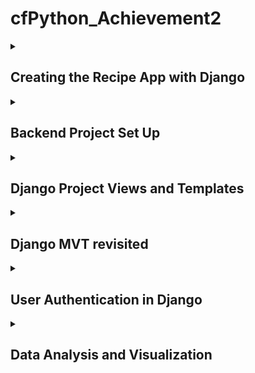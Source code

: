 # cfPython_Achievement2
 
<details>
<summary><h2>Creating the Recipe App with Django</h2></summary>
 
While the [previous achievement](https://github.com/JBorchers/cfPython_Achievement1/tree/main) built a command-line version of a recipe app, this achievement will redevelop the app using the Django framework.

Django is a high-level Python web framework that simplifies the process of building web applications by providing a set of tools and conventions for various web development tasks. It follows the Model-View-Controller (MVC) architectural pattern, which Django refers to as Model-View-Template (MVT):

- Models (M): In Django, models are Python classes that define the structure of your database tables. Each model class represents a table, and its attributes represent the columns of the table. Models define the data structure and can include fields, relationships, and methods for data manipulation.

- Views (V): Views handle the presentation logic and interact with the user. In the context of Django, views are Python functions or classes that process HTTP requests and return HTTP responses. They decide what data to display and how it should be displayed.

- Templates (T): Templates provide the HTML structure for your web pages. They separate the presentation layer from the logic in views. Django's template engine allows you to insert dynamic data into your HTML templates.

</details>

<!--------------------------------------------------------------------------------------------------------------------------------------------->
<!--------------------------------------------------------------------------------------------------------------------------------------------->


<details>
<summary><h2>Backend Project Set Up</h2></summary>

## MODELS

Here we are working with the **M** part of Django's **MVT** architecture.
The app is composed of four main entities:

- `Users`
- `Recipes`
- `Ingredients`
- `RecipesIngredients`

_Users_ :<br>This app handles user authentication, registration, login, and profile management.<br><br>
_Recipes_ :<br>Each recipe is listed for the user, displaying recipe name, cooking time, level of difficulty, and ingredients.<br><br>
_Ingredients_ :<br>All ingredients are stored in this app amongst all recipes.<br><br>
_RecipesIngredients_ :<br>This app handles the many-to-many relationship between recipes and ingredients. This is where ingredients are added to a selected recipe to then be appended to the recipe itself and stored in the `ingredients` app.<br><br>



</details>

<!--------------------------------------------------------------------------------------------------------------------------------------------->
<!--------------------------------------------------------------------------------------------------------------------------------------------->


<details>
<summary><h2>Django Project Views and Templates</h2></summary>

In a Django project, "views" and "templates" are fundamental components that work together to handle the presentation logic and rendering of web pages. They are key elements of the Model-View-Controller (MVC) architectural pattern used in Django.

Views handle the application logic and process requests, while templates define the structure and presentation of the resulting web pages. Together, they enable Django to build dynamic and data-driven web applications.

The front-end of the **Recipes** application will be build using these views and templates.

### Create a `View`

Create a `view.py` file under the desired app. Specify a `recipes_home.html` template, that you will create in the next step. Be sure to include the proper imports.

```
# src > recipes > views.py
from django.shortcuts import render

# Create your views here.
def recipes_home(request):
    return render(request, "recipes/recipes_home.html")
```

### Create a `Template`

Create a `templates` folder under the same app (`recipes`) as the `views.py`. <br>
Create another folder of the same name, `recipes`. <br>
Create an HTML file to define the main page template. Call it `recipes_home.html`.
Design welcome page and save it. <br>

```
# src > recipes > templates > recipes_home.html
<!DOCTYPE html>
<html lang="en">
  <head>
    <meta charset="UTF-8" />
    <meta name="viewport" content="width=device-width, initial-scale=1.0" />
    <title>Recipes</title>
    <style>
      body {
        display: flex;
        flex-direction: column;
        align-items: center;
        justify-content: center;
        height: 100vh;
      }
    </style>
  </head>
  <body>
    <h1>Welcome to your personalized Recipes App!</h1>
    <h3>Let's get cookin!</h3>
    <ul>
      {% for recipe in recipes %}
      <li>
        <a href="/recipes/{{ recipe.id }}">{{ recipe.title }}</a>
      </li>
      {% endfor %}
    </ul>
    <a href="/recipes/new">Add a new recipe</a>
  </body>
</html>
```

### Map view to URL

In order for the welcome page to appear when the site is first loaded, map the template to a `urls.py` file under the `recipes` app. <br>
Specify the `path` to connect the route corresponding to “http://127.0.0.1:8000/” with the view specified by `recipes/views.py`. <br>
Ensure the proper packages are imported.

```
# src > recipes > urls.py
from django.urls import path
from .views import recipes_home

app_name = "recipes"

urlpatterns = [
    path("", recipes_home, name="recipes_home"),
]
```

Next, register the view to the `urlpatterns` in the main project folder's `urls.py`.
```
# src > recipe_project > urls.py
from django.contrib import admin
from django.urls import path
from django.urls import include

urlpatterns = [
    path("admin/", admin.site.urls),
    path("", include("recipes.urls"))
]
```

### Run server

In the terminal, activate your virtual environment. Run the server by typing `python manage.py runserver`

### Load site in browser

Copy the link provided by running the server and paste it into the browser. The custom webpage should now be loaded.


</details>

<!--------------------------------------------------------------------------------------------------------------------------------------------->
<!--------------------------------------------------------------------------------------------------------------------------------------------->


<details>
<summary><h2>Django MVT revisited</h2></summary>

### 1.	Update models if needed
   - I haven’t made any huge updates to my models. I still have three separate models: recipes, ingredients, and recipeingredients. Though I know there is a way to add the third model into one of the others, I found that the separation made things more organized and easier to manage.<br>
   - A simple update I had made was automating the calc_difficulty field based on number of ingredients and cooking time. Previously I had not had the functionality in place and values had to be manually entered. I also created an option to add a description to each recipe. Both the difficulty and description are required fields, but if no values are added, they are auto-populated with “no description” or “N/A”. <br>


### 2.	Adding records
   - Collect the information/media that will be added to the database.
   - Make entries in the Django admin panel for several recipes.

_Recipe Entries_

<img src="./Exercise_2.5/data_entries.png" width="50%"><img src="./Exercise_2.5/data_entries2.png" width="50%">

### 3.	Develop a welcome page
   - Take inspiration from existing applications. See [Learning Journal](https://github.com/JBorchers/cfPython_Achievement2/blob/main/Exercise_2.5/learning_journal_2.5.pdf)

_Welcome page for 2.5_

<img src="./Exercise_2.5/welcome.png" width="50%">


### 3.	Generate a recipes list

_Recipe App Sub-Page_

<img src="./Exercise_2.5/recipes-overview.png" width="50%">


### 5.	Add recipe details <br>

_Recipe 1 example_

<img src="./Exercise_2.5/recipe1.1.png" width="50%"><img src="./Exercise_2.5/recipe1.2.png" width="50%">

_Recipe 2 example_

<img src="./Exercise_2.5/recipe2.1.png" width="50%"><img src="./Exercise_2.5/recipe2.2.png" width="50%">


### 6.	Repeat if necessary


### 7.	Run tests

```
from django.test import TestCase
from .models import Recipe
from ingredients.models import Ingredient

class RecipeModelTestCase(TestCase):

    def setUp(self):
        # Set up test data
        self.ingredient = Ingredient.objects.create(name='Test Ingredient')
        self.recipe = Recipe.objects.create(
            name='Test Recipe',
            cooking_time=5,
            difficulty='Easy'
        )
        self.recipe.ingredients.add(self.ingredient)

    def test_recipe_has_ingredient(self):
        self.assertEqual(self.recipe.ingredients.count(), 1)
        self.assertEqual(self.recipe.ingredients.first(), self.ingredient)

    
    def test_get_absolute_url(self):
        self.recipe = Recipe.objects.create(
            name='Test Recipe',
            cooking_time=5,
            difficulty='Easy'
        )
        self.assertEqual(self.recipe.get_absolute_url(), "/list/2")
```

_Test Results:_ <br>
<img src="./Exercise_2.5/tests.png" width="50%">




</details>

<!--------------------------------------------------------------------------------------------------------------------------------------------->
<!--------------------------------------------------------------------------------------------------------------------------------------------->


<details>
<summary><h2>User Authentication in Django</h2></summary>

### 1. Provide authentication
- create a login view - ensure you have the correct imports
```
src/recipe_project/views.py

from django.shortcuts import render, redirect
from django.contrib.auth import authenticate, login, logout
from django.contrib.auth.forms import AuthenticationForm
from django.contrib import messages

def login_view(request):
    form = AuthenticationForm(request, request.POST or None)
    if request.method == "POST":
        if form.is_valid():
            username = form.cleaned_data.get("username")
            password = form.cleaned_data.get("password")
            user = authenticate(username=username, password=password)
            if user is not None:
                login(request, user)
                messages.info(request, f"You are now logged in as {username}.")
                return redirect("recipes:recipes_list")
        else:
            # Add an error message to the form
            form.add_error(None, "Invalid username or password. Please try again.")
    
    return render(request, "auth/login.html", {"form": form})

```
- creat a login template
  
`src/templates/auth/login.html`

<img src="./Exercise_2.6/login_template.png" width="50%">

  
- register a view and map URL

```
# /src/recipe_project/urls.py

from .views import login_view

urlpatterns = [
    path("login/", login_view, name="login"),
]
```

- add a "login" button on homepage that directs user to authentication form

```
# src/recipes/templates/recipes/recipes_home.html

<body>
    <div class="container">
        <p class="title">Welcome to Your Recipe Book</p>
        <a href="{% url 'login' %}" class="login-button">Login to start cookin'</a>
    </div>
</body>
```
<img src="./Exercise_2.6/login_homepage.png" width="50%">

- redirect user to "Recipes List" page after successful login

```
# src/recipe_project/views.py

if user is not None:
    login(request, user)
    messages.info(request, f"You are now logged in as {username}.")
    return redirect("recipes:recipes_list")

```


### 2. Protect views
- identify pages that should be protected via authentication (recipes list, recipe details)
- since these are class views, we will use `LoginRequiredMixin`

```
from django.contrib.auth.mixins import LoginRequiredMixin

class RecipesListView(LoginRequiredMixin, ListView):
    model = Recipe
    template_name = "recipes/recipes_list.html"

class RecipesDetailView(LoginRequiredMixin, DetailView):
    model = Recipe
    template_name = "recipes/details.html"
```
- user is now redirected to login page if either of these views are tried without prior authentication


### 3. Implement logout
- add logout button on each protected page

<img src="./Exercise_2.6/logout_button1.png" width="50%">

<img src="./Exercise_2.6/logout_button2.png" width="50%">

```
src/recipes/templates/recipes/recipes_list.html
src/recipes/templates/recipes/details.html

<a href="{% url 'logout' %}" class="logout-button">Logout</a>
```
  
- create a view for a successful logout (success.html)
- add a login button on the success.html page

```
src/recipe_project/urls.py

urlpatterns = [
    path(
        "success/",
        TemplateView.as_view(template_name="recipes/success.html"),
        name="success",
    ),
]
```

`src/recipes/templates/recipes/success.html`

<img src="./Exercise_2.6/logout_success.png" width="50%">


### 4. Run server 
- test user journey through the application

user enters homepage, clicks login button<br>
<img src="./Exercise_2.6/usr_journey/step1.png" width="50%">

user enters incorrect credentials<br>
<img src="./Exercise_2.6/usr_journey/step2_error.png" width="50%">

user enters correct credentials<br>
<img src="./Exercise_2.6/usr_journey/step2.png" width="50%">

user is directed to recipes list<br>
<img src="./Exercise_2.6/usr_journey/step3.png" width="50%">

user looks at specific recipe<br>
<img src="./Exercise_2.6/usr_journey/step4.png" width="50%">

user logs out<br>
<img src="./Exercise_2.6/usr_journey/step5.png" width="50%">

user can log back in<br>
<img src="./Exercise_2.6/usr_journey/step6.png" width="50%">




</details>

<!--------------------------------------------------------------------------------------------------------------------------------------------->
<!--------------------------------------------------------------------------------------------------------------------------------------------->


<details>
<summary><h2>Data Analysis and Visualization</h2></summary>

<h2> 1. Implement Search for Recipes </h2>

• Create a user form to allow your user to input the search criteria.
```
# src/recipes/forms.py

class RecipeSearchForm(forms.Form):
    search_text = forms.CharField(
        required=False,
        max_length=100,
        label="Search",
        widget=forms.TextInput(
            attrs={"class": "form-item", "placeholder": "Enter a Recipe Name or Ingredient"}
        ),
    )
    Ingredients = forms.ModelMultipleChoiceField(
        required=False,
        queryset=Ingredient.objects.all(),
        label="Ingredient(s)",
        widget=forms.SelectMultiple(attrs={"class": "form-item"}),
    )
    selected_ingredient = forms.ModelChoiceField(
        required=False,
        queryset=Ingredient.objects.all(),
        label="Select Ingredient",
        empty_label="All Ingredients",
        widget=forms.Select(attrs={"class": "form-item"}),
    )
```

•	Extract the data as QuerySet using the search criteria.

```
# src/recipes/views.py

class RecipesListView(LoginRequiredMixin, ListView):
    model = Recipe
    template_name = "recipes/recipes_list.html"
    context_object_name = "recipes"
    paginate_by = 12

    def get_queryset(self):
        queryset = super().get_queryset()
        recipe_name = self.request.GET.get("Recipe_Name")
        ingredients = self.request.GET.getlist("Ingredients")
        selected_ingredient = self.request.GET.get("selected_ingredient")

        if recipe_name:
            queryset = queryset.filter(name__icontains=recipe_name)

        if ingredients:
            ingredient_query = Q()
            for ingredient_id in ingredients:
                ingredient_query |= Q(ingredients__id=ingredient_id)
            queryset = queryset.filter(ingredient_query)

        # Include selected ingredient in the filter
        if selected_ingredient:
            queryset = queryset.filter(ingredients__id=selected_ingredient)

        return queryset
```
•	Convert the QuerySet to pandas DataFrames (Ensure you have pandas installed).
```
# src/recipes/views.py

class RecipesListView(LoginRequiredMixin, ListView):

  # previous code

  def get_context_data(self, **kwargs):
          context = super().get_context_data(**kwargs)
  
          try:
              # Convert the QuerySet to a pandas DataFrame
              df = pd.DataFrame.from_records(context["recipes"].values())
              context["recipes_df"] = df
  
              context["form"] = RecipeSearchForm(self.request.GET)
```

•	Display search results as a table.
```
# src/recipes/views.py

class RecipesListView(LoginRequiredMixin, ListView):

  # previous code

  def generate_chart(request):
    chart_type = request.GET.get("chart_type")
    recipe_name = request.GET.get("Recipe_Name")
    ingredients = request.GET.getlist("Ingredients")

    # Filter the Recipe objects based on the request parameters
    queryset = Recipe.objects.all()

    if recipe_name:
        queryset = queryset.filter(name__icontains=recipe_name)

    if ingredients:
        for ingredient in ingredients:
            # Check if the ingredient parameter is empty
            if ingredient:
                queryset = queryset.filter(ingredients__id=ingredient)

    # Convert the filtered QuerySet to a list of dictionaries
    recipe_data = list(queryset.values())

    # Get the related Ingredient data for each recipe
    for data in recipe_data:
        recipe = Recipe.objects.get(pk=data["id"])
        data["ingredients"] = ", ".join(
            [ingredient.name for ingredient in recipe.ingredients.all()]
        )

    # Create the DataFrame from the list of dictionaries
    df = pd.DataFrame.from_records(recipe_data)

    chart_data = {"name": df["name"], "cooking_time": df["cooking_time"]}
    if chart_type == "#1":
        chart_data["labels"] = df["name"]
    elif chart_type == "#2":
        # For Pie Chart, labels should be the recipe names, and not the cooking times
        chart_data["labels"] = df["name"]
    else:
        chart_data["labels"] = None

    chart_image = get_chart(chart_type, chart_data)
    return JsonResponse({"chart_image": chart_image})
```
•	Ensure that the recipes returned by the search criteria are clickable and lead to the details page of the recipe.

```
# src/recipes/templates/recipes/recipe_list.html

 <!-- The list of recipes -->
    <div class="recipe-list">
        {% for object in object_list %}
        <div class="recipe-item">
            <a href="{{ object.get_absolute_url }}">
                <div class="recipe-title">{{ object.name }}</div>
                <img src="{{ object.pic.url }}" alt="{{ object.name }}" class="recipe-image">
            </a>
        </div>
        {% endfor %}
    </div>


# src/recipes/models.py

def get_absolute_url(self):
        return reverse ("recipes:detail", kwargs={'pk': self.pk})
```

<h2>2. Implement Show-All Function</h2>
Give users the ability to view all recipes without any search filter from the search criteria by clicking the "clear" button in the form. <br>
The clear function removes the user's selection and resets the recipe list to the original view with all recipes present.

```
# src/recipes/templates/recipes/recipes_list.html

<script>
        $(document).ready(function () {
            $("#clear-search").click(function () {
                // Clear the form fields
                $("#id_Recipe_Name").val("");
                $("#id_Ingredients").val([]).trigger("change");  // Clear the Ingredients field
                $("#id_chart_type").val("");  // Clear the chart_type field
                // Clear the chart by setting an empty src attribute
                $("#recipe-chart").attr("src", "");
                // Submit the form to refresh the recipe list
                $("form").submit();
            });
        });

    </script>
```

<h2>3. Data Visualization</h2>

1. Bar Chart (Horizontal Bar Chart):
    -X-axis: Recipe Name
    -Y-axis: Cooking Time

<img src="./Exercise_2.7/screenshots/bar_chart.png" width="50%"> 

3. Pie Chart:
    - Percentage of time it takes to cook each recipe in comparison to each other

<img src="./Exercise_2.7/screenshots/pie_chart.png" width="50%"> 

5. Line Chart:
    -X-axis: Recipe Name
    -Y-axis: Cooking Time

<img src="./Exercise_2.7/screenshots/line_chart.png" width="50%">


</details>

<!--------------------------------------------------------------------------------------------------------------------------------------------->
<!--------------------------------------------------------------------------------------------------------------------------------------------->
